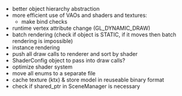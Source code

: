 - better object hierarchy abstraction
- more efficient use of VAOs and shaders and textures:
    + make bind checks
- runtime vertex attribute change (GL_DYNAMIC_DRAW)
- batch rendering (check if object is STATIC, if it moves then batch rendering is impossible)
- instance rendering
- push all draw calls to renderer and sort by shader
- ShaderConfig object to pass into draw calls?
- optimize shader system
- move all enums to a separate file
- cache texture (ktx) & store model in reuseable binary format
- check if shared_ptr in SceneManager is necessary